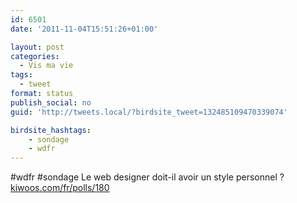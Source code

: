 ```yaml
---
id: 6501
date: '2011-11-04T15:51:26+01:00'

layout: post
categories:
  - Vis ma vie
tags:
  - tweet
format: status
publish_social: no
guid: 'http://tweets.local/?birdsite_tweet=132485109470339074'

birdsite_hashtags:
    - sondage
    - wdfr
---
```


\#wdfr #sondage Le web designer doit-il avoir un style personnel ? [kiwoos.com/fr/polls/180](http://kiwoos.com/fr/polls/180)
